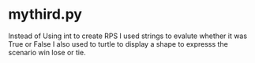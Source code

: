 # mythird.py
Instead of Using int to create RPS I used strings to evalute whether it was True or False 
I also used to turtle to display a shape to expresss the scenario win lose or tie.
